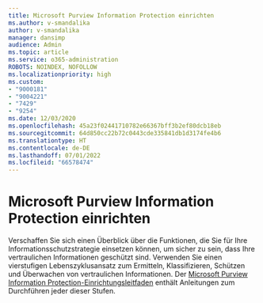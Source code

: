 ```yaml
---
title: Microsoft Purview Information Protection einrichten
ms.author: v-smandalika
author: v-smandalika
manager: dansimp
audience: Admin
ms.topic: article
ms.service: o365-administration
ROBOTS: NOINDEX, NOFOLLOW
ms.localizationpriority: high
ms.custom:
- "9000181"
- "9004221"
- "7429"
- "9254"
ms.date: 12/03/2020
ms.openlocfilehash: 45a23f02441710782e66367bff3b2ef80dcb18eb
ms.sourcegitcommit: 64d850cc22b72c0443cde335841db1d3174fe4b6
ms.translationtype: HT
ms.contentlocale: de-DE
ms.lasthandoff: 07/01/2022
ms.locfileid: "66578474"
---
```

# <a name="set-up-microsoft-purview-information-protection"></a>Microsoft Purview Information Protection einrichten

Verschaffen Sie sich einen Überblick über die Funktionen, die Sie für Ihre Informationsschutzstrategie einsetzen können, um sicher zu sein, dass Ihre vertraulichen Informationen geschützt sind. Verwenden Sie einen vierstufigen Lebenszyklusansatz zum Ermitteln, Klassifizieren, Schützen und Überwachen von vertraulichen Informationen. Der [Microsoft Purview Information Protection-Einrichtungsleitfaden](https://go.microsoft.com/fwlink/p/?linkid=2198230) enthält Anleitungen zum Durchführen jeder dieser Stufen.

